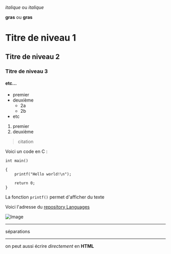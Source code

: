 *italique* ou _italique_

**gras** ou __gras__

# Titre de niveau 1

## Titre de niveau 2

### Titre de niveau 3

#### etc...

* premier 
* deuxième
	* 2a
	* 2b
* etc

1. premier
2. deuxième
	
> citation 

Voici un code en C :


    int main()
	
    {
        printf("Hello world!\n");
    
		return 0;
    }
	
La fonction `printf()` permet d'afficher du texte

Voici l'adresse du [repository Languages](https://github.com/Relex12/Languages)

![Image](http://uploads.siteduzero.com/files/420001_421000/420263.png)

-----------
séparations 
***********

on peut aussi écrire <em>directement</em> en <strong>HTML</strong>

